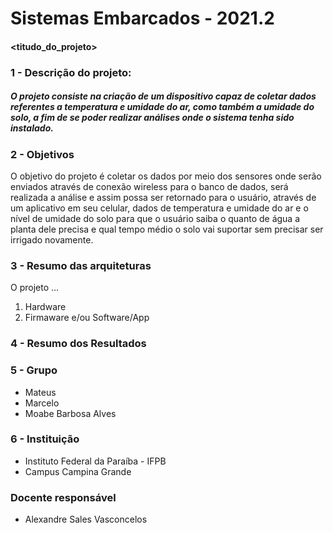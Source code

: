 # Sistemas Embarcados - 2021.2

#### <titudo_do_projeto>

### 1 - Descrição do projeto:

##### O projeto consiste na criação de um dispositivo capaz de coletar dados referentes a temperatura e umidade do ar, como também a umidade do solo, a fim de se poder realizar análises onde o sistema tenha sido instalado.

### 2 - Objetivos

  O objetivo do projeto é coletar os dados por meio dos sensores onde serão enviados através de conexão wireless para o banco de dados, será realizada a análise e assim possa ser retornado para o usuário, através de um aplicativo em seu celular, dados de temperatura e umidade do ar e o nível de umidade do solo para que o usuário saiba o quanto de água a planta dele precisa e qual tempo médio o solo vai suportar sem precisar ser irrigado novamente.
  
### 3 - Resumo das arquiteturas

  O projeto ...
  
  1.  Hardware
  2.  Firmaware e/ou Software/App 
  
### 4 - Resumo dos Resultados

### 5 - Grupo

* Mateus
* Marcelo
* Moabe Barbosa Alves

### 6 - Instituição

* Instituto Federal da Paraíba - IFPB
* Campus Campina Grande

### Docente responsável
* Alexandre Sales Vasconcelos
